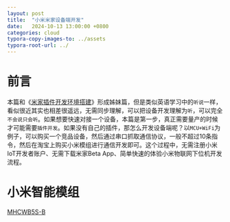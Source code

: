 ```yaml
---
layout: post
title:  "小米米家设备端开发"
date:   2024-10-13 13:00:00 +0800
categories: cloud
typora-copy-images-to: ../assets
typora-root-url: ../
---
```


# 前言

本篇和《[米家插件开发环境搭建][1]》形成姊妹篇，但是类似英语学习中的`听说`一样，看似很近其实也相差很遥远，无需同步理解，可以把设备开发理解为`听`，可以完全`不会说只会听`。如果想要快速对接一个设备，本篇是第一步，真正需要量产的时候才可能需要`插件开发`。如果没有自己的插件，那怎么开发设备端呢？以`MCU+WiFi`为例子，可以购买一个竞品设备，然后通过串口抓取通信协议，一般不超过10条指令，然后在淘宝上购买小米模组进行通信开发即可。这个过程中，无需注册小米IoT开发者账户、无需下载米家Beta App、简单快速的体验小米物联网下位机开发流程。

# 小米智能模组

[MHCWB5S-B][2]


[1]: https://kangear.github.io/cloud/2024/10/12/Mijia-Plugin-Dev-Env.html
[2]: https://item.taobao.com/item.htm?_u=lapc2b1ace1&id=748875413031&spm=a1z09.2.0.0.2b102e8dLTIABS&skuId=5490368429797